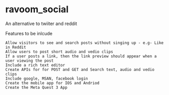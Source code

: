 # ravoom_social
An alternative to twiiter and reddit

Features to be inlcude

    Allow visitors to see and search posts without singing up - e.g- Like in Reddit
    Allow users to post short audio and vedio clips
    If a user posts a link, then the link preview should appear when a user viewing the post
    Include a rich text editor
    Create APIs for for POST and GET and Search text, audio and vedio clips
    Include google, MSAN, facebook login
    Create the mobile app for IOS and Andriod
    Create the Meta Quest 3 App
